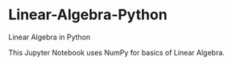 # Linear-Algebra-Python
Linear Algebra in Python 

This Jupyter Notebook uses NumPy for basics of Linear Algebra. 
